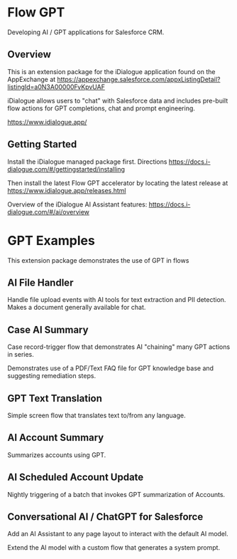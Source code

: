 # Flow GPT
Developing AI / GPT applications for Salesforce CRM.

## Overview
This is an extension package for the iDialogue application found on the AppExchange at https://appexchange.salesforce.com/appxListingDetail?listingId=a0N3A00000FvKpvUAF 

iDialogue allows users to "chat" with Salesforce data and includes pre-built flow actions for GPT completions, chat and prompt engineering.

https://www.idialogue.app/


## Getting Started

Install the iDialogue managed package first. Directions https://docs.i-dialogue.com/#/gettingstarted/installing 


Then install the latest Flow GPT accelerator by locating the latest release at https://www.idialogue.app/releases.html 

Overview of the iDialogue AI Assistant features:
https://docs.i-dialogue.com/#/ai/overview

# GPT Examples
This extension package demonstrates the use of GPT in flows

## AI File Handler
Handle file upload events with AI tools for text extraction and PII detection. Makes a document generally available for chat.

## Case AI Summary
Case record-trigger flow that demonstrates AI "chaining" many GPT actions in series.

Demonstrates use of a PDF/Text FAQ file for GPT knowledge base and suggesting remediation steps.

## GPT Text Translation
Simple screen flow that translates text to/from any language.

## AI Account Summary
Summarizes accounts using GPT.

## AI Scheduled Account Update
Nightly triggering of a batch that invokes GPT summarization of Accounts.

## Conversational AI / ChatGPT for Salesforce 
Add an AI Assistant to any page layout to interact with the default AI model.

Extend the AI model with a custom flow that generates a system prompt.
